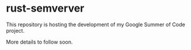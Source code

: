 # rust-semverver
This repository is hosting the development of my Google Summer of Code project.

More details to follow soon.
